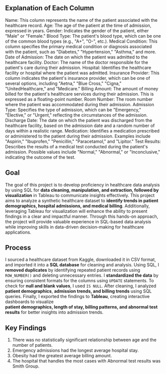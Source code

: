 ## Explanation of Each Column

Name: This column represents the name of the patient associated with the healthcare record.
Age: The age of the patient at the time of admission, expressed in years.
Gender: Indicates the gender of the patient, either "Male" or "Female."
Blood Type: The patient's blood type, which can be one of the common blood types (e.g., "A+", "O-", etc.).
Medical Condition: This column specifies the primary medical condition or diagnosis associated with the patient, such as "Diabetes," "Hypertension," "Asthma," and more.
Date of Admission: The date on which the patient was admitted to the healthcare facility.
Doctor: The name of the doctor responsible for the patient's care during their admission.
Hospital: Identifies the healthcare facility or hospital where the patient was admitted.
Insurance Provider: This column indicates the patient's insurance provider, which can be one of several options, including "Aetna," "Blue Cross," "Cigna," "UnitedHealthcare," and "Medicare."
Billing Amount: The amount of money billed for the patient's healthcare services during their admission. This is expressed as a floating-point number.
Room Number: The room number where the patient was accommodated during their admission.
Admission Type: Specifies the type of admission, which can be "Emergency," "Elective," or "Urgent," reflecting the circumstances of the admission.
Discharge Date: The date on which the patient was discharged from the healthcare facility, based on the admission date and a random number of days within a realistic range.
Medication: Identifies a medication prescribed or administered to the patient during their admission. Examples include "Aspirin," "Ibuprofen," "Penicillin," "Paracetamol," and "Lipitor."
Test Results: Describes the results of a medical test conducted during the patient's admission. Possible values include "Normal," "Abnormal," or "Inconclusive," indicating the outcome of the test.

## Goal

The goal of this project is to develop proficiency in healthcare data analysis by using SQL for **data cleaning, manipulation, and extraction, followed by visualization** in Tableau to communicate insights effectively. 
This project aims to analyze a synthetic healthcare dataset to **identify trends in patient demographics, hospital admissions, and medical billing**. Additionally, leveraging Tableau for visualization will enhance the 
ability to present findings in a clear and impactful manner. Through this hands-on approach, the project will provide valuable experience in SQL-based data analysis while improving skills in data-driven decision-making for healthcare applications.


## Process

I sourced a healthcare dataset from Kaggle, downloaded it in CSV format, and imported it into a **SQL database** for cleaning and analysis. Using SQL, I **removed duplicates** by identifying repeated patient records 
using `ROW_NUMBER()` and deleting unnecessary entries. I **standardized the data** by ensuring consistent formats for the columns using `UPDATE` statements. To check for **null and blank values**, I used `IS NULL`. 
After cleaning, I analyzed **patient demographics**, **admission trends, and billing trends** using SQL queries. Finally, I exported the findings to **Tableau**, creating interactive dashboards to visualize  
**patient demographics, length of stay, billing patterns, and abnormal test results** for better insights into admission trends.


## Key Findings
1. There was no statistically significant relationship between age and the number of patients.
2. Emergency admissions had the longest average hospital stay. 
3. Obesity had the greatest average billing amount.
4. The hospital that handles the most cases with Abnormal test results was Smith Group.
